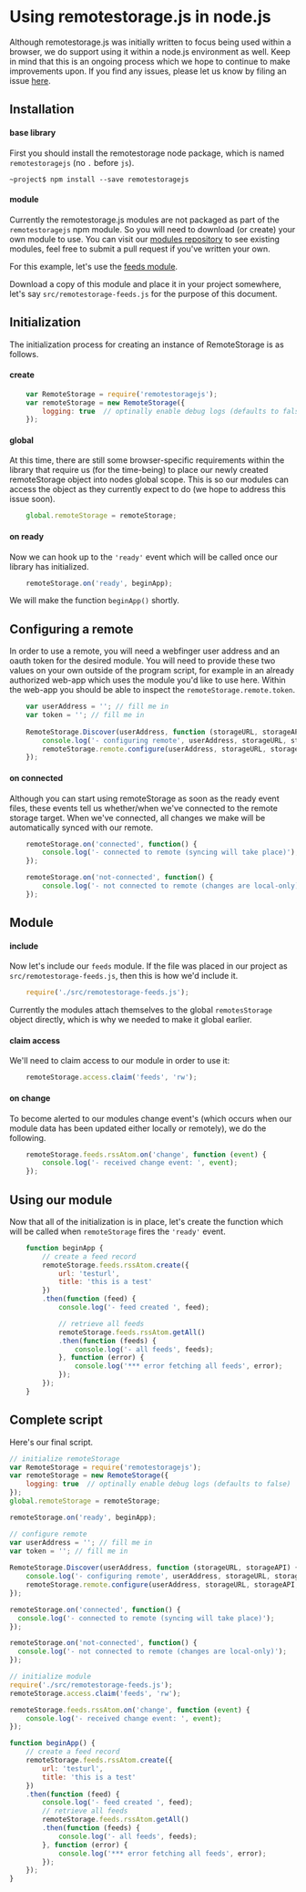 #  Using remotestorage.js in node.js

Although remotestorage.js was initially written to focus being used within  a browser, we do support using it within a node.js environment as well. Keep in mind that this is an ongoing process which we hope to continue to make improvements upon. If you find any issues, please let us know by filing an issue [here](https://github.com/RemoteStorage/remotestorage.js/issues).

## Installation

#### base library

First you should install the remotestorage node package, which is named `remotestoragejs` (no `.` before `js`).

`~project$ npm install --save remotestoragejs`

#### module

Currently the remotestorage.js modules are not packaged as part of the `remotestoragejs` npm module. So you will need to download (or create) your own module to use. You can visit our [modules repository](https://github.com/RemoteStorage/modules) to see existing modules, feel free to submit a pull request if you've written your own.

For this example, let's use the [feeds module](https://github.com/remotestorage/modules/blob/master/src/feeds.js).

Download a copy of this module and place it in your project somewhere, let's say `src/remotestorage-feeds.js` for the purpose of this document.

## Initialization

The initialization process for creating an instance of RemoteStorage is as follows.

#### create

```javascript
    var RemoteStorage = require('remotestoragejs');
    var remoteStorage = new RemoteStorage({
        logging: true  // optinally enable debug logs (defaults to false)
    });
```


#### global

At this time, there are still some browser-specific requirements within the library that require us (for the time-being) to place our newly created remoteStorage object into nodes global scope. This is so our modules can access the object as they currently expect to do (we hope to address this issue soon).

```javascript
    global.remoteStorage = remoteStorage;
```


#### on ready

Now we can hook up to the `'ready'` event which will be called once our library has initialized.

```javascript
    remoteStorage.on('ready', beginApp);
```

We will make the function `beginApp()` shortly.

## Configuring a remote

In order to use a remote, you will need a webfinger user address and an oauth token for the desired module. You will need to provide these two values on your own outside of the program script, for example in an already authorized web-app which uses the module you'd like to use here. Within the web-app you should be able to inspect the `remoteStorage.remote.token`.

```javascript
    var userAddress = ''; // fill me in
    var token = ''; // fill me in
    
    RemoteStorage.Discover(userAddress, function (storageURL, storageAPI) {
        console.log('- configuring remote', userAddress, storageURL, storageAPI);
        remoteStorage.remote.configure(userAddress, storageURL, storageAPI, token);
    });
```

#### on connected

Although you can start using remoteStorage as soon as the ready event files, these events tell us whether/when we've connected to the remote storage target. When we've connected, all changes we make will be automatically synced with our remote.

```javascript
    remoteStorage.on('connected', function() {
        console.log('- connected to remote (syncing will take place)');
    });

    remoteStorage.on('not-connected', function() {
        console.log('- not connected to remote (changes are local-only)');
    });
```    


## Module

#### include

Now let's include our `feeds` module. If the file was placed in our project as `src/remotestorage-feeds.js`, then this is how we'd include it.

```javascript
    require('./src/remotestorage-feeds.js');
```

Currently the modules attach themselves to the global `remotesStorage` object directly, which is why we needed to make it global earlier.

#### claim access

We'll need to claim access to our module in order to use it:

```javascript
    remoteStorage.access.claim('feeds', 'rw');
```

#### on change

To become alerted to our modules change event's (which occurs when our module data has been updated either locally or remotely), we do the following.

```javascript
    remoteStorage.feeds.rssAtom.on('change', function (event) {
        console.log('- received change event: ', event);
    });
```


## Using our module

Now that all of the initialization is in place, let's create the function which will be called when `remoteStorage` fires the `'ready'` event.

```javascript
    function beginApp {
        // create a feed record
        remoteStorage.feeds.rssAtom.create({
            url: 'testurl',
            title: 'this is a test'
        })
        .then(function (feed) {
            console.log('- feed created ', feed);

            // retrieve all feeds
            remoteStorage.feeds.rssAtom.getAll()
            .then(function (feeds) {
                console.log('- all feeds', feeds);
            }, function (error) {
                console.log('*** error fetching all feeds', error);
            });
        });
    }
```


## Complete script

Here's our final script.

```javascript
// initialize remoteStorage
var RemoteStorage = require('remotestoragejs');
var remoteStorage = new RemoteStorage({
    logging: true  // optinally enable debug logs (defaults to false)
});
global.remoteStorage = remoteStorage;

remoteStorage.on('ready', beginApp);

// configure remote
var userAddress = ''; // fill me in
var token = ''; // fill me in
    
RemoteStorage.Discover(userAddress, function (storageURL, storageAPI) {
    console.log('- configuring remote', userAddress, storageURL, storageAPI);
    remoteStorage.remote.configure(userAddress, storageURL, storageAPI, token);
});

remoteStorage.on('connected', function() {
  console.log('- connected to remote (syncing will take place)');
});

remoteStorage.on('not-connected', function() {
  console.log('- not connected to remote (changes are local-only)');
});

// initialize module
require('./src/remotestorage-feeds.js');
remoteStorage.access.claim('feeds', 'rw');

remoteStorage.feeds.rssAtom.on('change', function (event) {
    console.log('- received change event: ', event);
});

function beginApp() {
    // create a feed record
    remoteStorage.feeds.rssAtom.create({
        url: 'testurl',
        title: 'this is a test'
    })
    .then(function (feed) {
        console.log('- feed created ', feed);
        // retrieve all feeds
        remoteStorage.feeds.rssAtom.getAll()
        .then(function (feeds) {
            console.log('- all feeds', feeds);
        }, function (error) {
            console.log('*** error fetching all feeds', error);
        });
    });
}
```


